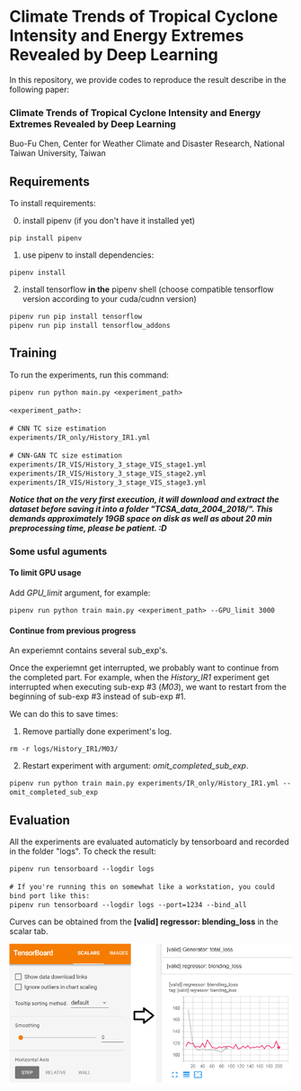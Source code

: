 # Climate Trends of Tropical Cyclone Intensity and Energy Extremes Revealed by Deep Learning

In this repository, we provide codes to reproduce the result describe in the following paper:

### Climate Trends of Tropical Cyclone Intensity and Energy Extremes Revealed by Deep Learning

Buo-Fu Chen,
Center for Weather Climate and Disaster Research, National Taiwan University, Taiwan


## Requirements

To install requirements:

0. install pipenv (if you don't have it installed yet)
```setup
pip install pipenv
```
1. use pipenv to install dependencies:
```
pipenv install
```
2. install tensorflow **in the** pipenv shell
(choose compatible tensorflow version according to your cuda/cudnn version)
```
pipenv run pip install tensorflow
pipenv run pip install tensorflow_addons
```

## Training

To run the experiments, run this command:

```train
pipenv run python main.py <experiment_path>

<experiment_path>:

# CNN TC size estimation
experiments/IR_only/History_IR1.yml

# CNN-GAN TC size estimation
experiments/IR_VIS/History_3_stage_VIS_stage1.yml
experiments/IR_VIS/History_3_stage_VIS_stage2.yml
experiments/IR_VIS/History_3_stage_VIS_stage3.yml

```

***Notice that on the very first execution, it will download and extract the dataset before saving it into a folder "TCSA_data_2004_2018/".
This demands approximately 19GB space on disk as well as about 20 min preprocessing time, please be patient. :D***

### Some usful aguments

#### To limit GPU usage
Add *GPU_limit* argument, for example:
```args
pipenv run python train main.py <experiment_path> --GPU_limit 3000
```

#### Continue from previous progress
An experiemnt contains several sub_exp's.

Once the experiemnt get interrupted, we probably want to continue from the completed part.
For example, when the *History_IR1* experiment get interrupted when executing sub-exp #3 (*M03*), we want to restart from the beginning of sub-exp #3 instead of sub-exp #1.

We can do this to save times:

1. Remove partially done experiment's log.
```
rm -r logs/History_IR1/M03/ 
```

2. Restart experiment with argument: *omit_completed_sub_exp*.
```
pipenv run python train main.py experiments/IR_only/History_IR1.yml --omit_completed_sub_exp
```

## Evaluation

All the experiments are evaluated automaticly by tensorboard and recorded in the folder "logs".
To check the result:

```eval
pipenv run tensorboard --logdir logs

# If you're running this on somewhat like a workstation, you could bind port like this:
pipenv run tensorboard --logdir logs --port=1234 --bind_all
```

Curves can be obtained from the **[valid] regressor: blending_loss** in the scalar tab.

![tensorboard](figs/way_to_obtain_fig7.png)
